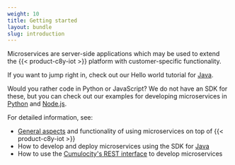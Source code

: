 ```yaml
---
weight: 10
title: Getting started
layout: bundle
slug: introduction
---
```


Microservices are server-side applications which may be used to extend the {{< product-c8y-iot >}} platform with customer-specific functionality.

If you want to jump right in, check out our Hello world tutorial for [Java](/microservice-sdk/java#java-microservice).

Would you rather code in Python or JavaScript?
We do not have an SDK for these, but you can check out our examples for developing microservices in [Python](/microservice-sdk/http#hello-microservice-python) and [Node.js](/microservice-sdk/http#microservice-nodejs).

For detailed information, see:

* [General aspects](/microservice-sdk/concept) and functionality of using microservices on top of {{< product-c8y-iot >}}
* How to develop and deploy microservices using the SDK for [Java](/microservice-sdk/java)
* How to use the [Cumulocity's REST interface](/microservice-sdk/rest) to develop microservices

